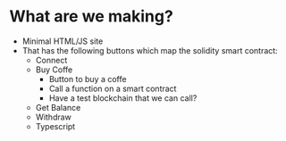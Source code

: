 # What are we making?
- Minimal HTML/JS site
- That has the following buttons which map the solidity smart contract:
    - Connect 
    - Buy Coffe
        - Button to buy a coffe
        - Call a function on a smart contract
        - Have a test blockchain that we can call?
    - Get Balance
    - Withdraw
    - Typescript